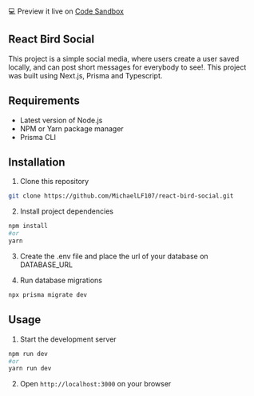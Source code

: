 💻 Preview it live on [Code Sandbox](https://codesandbox.io/p/github/MichaelLF107/react-bird-social/code-sandbox?selection=%5B%7B%22endColumn%22%3A29%2C%22endLineNumber%22%3A1%2C%22startColumn%22%3A29%2C%22startLineNumber%22%3A1%7D%5D&layout=%257B%2522activeFilepath%2522%253Anull%252C%2522openFiles%2522%253A%255B%255D%252C%2522sidebarPanel%2522%253A%2522EXPLORER%2522%252C%2522gitSidebarPanel%2522%253A%2522COMMIT%2522%252C%2522fullScreenDevtools%2522%253Afalse%252C%2522rootPanelGroup%2522%253A%257B%2522direction%2522%253A%2522vertical%2522%252C%2522type%2522%253A%2522PANEL_GROUP%2522%252C%2522id%2522%253A%2522DEVTOOLS_PANELS%2522%252C%2522panels%2522%253A%255B%257B%2522type%2522%253A%2522PANEL%2522%252C%2522panelType%2522%253A%2522TABS%2522%252C%2522id%2522%253A%2522clh2fyxd601iv3b6m39knf185%2522%257D%255D%252C%2522sizes%2522%253A%255B100%255D%257D%252C%2522tabbedPanels%2522%253A%257B%2522clh2fyxd601iv3b6m39knf185%2522%253A%257B%2522id%2522%253A%2522clh2fyxd601iv3b6m39knf185%2522%252C%2522tabs%2522%253A%255B%257B%2522id%2522%253A%2522clh2fyxd601iu3b6mhqfs4gy9%2522%252C%2522type%2522%253A%2522TASK_LOG%2522%252C%2522taskId%2522%253A%2522dev%2522%257D%252C%257B%2522type%2522%253A%2522TASK_PORT%2522%252C%2522taskId%2522%253A%2522dev%2522%252C%2522port%2522%253A44451%252C%2522id%2522%253A%2522clh2fz0nr01rg3b6m3kg8lgf2%2522%252C%2522path%2522%253A%2522%252F%2522%257D%255D%252C%2522activeTabId%2522%253A%2522clh2fz0nr01rg3b6m3kg8lgf2%2522%257D%257D%252C%2522showSidebar%2522%253Atrue%252C%2522showDevtools%2522%253Atrue%252C%2522sidebarPanelSize%2522%253A10%252C%2522editorPanelSize%2522%253A15.04574438591628%252C%2522devtoolsPanelSize%2522%253A73.17943586921406%257D)

## React Bird Social

This project is a simple social media, where users create a user saved locally, and can post short messages for everybody to see!. This project was built using Next.js, Prisma and Typescript.

## Requirements

- Latest version of Node.js
- NPM or Yarn package manager
- Prisma CLI

## Installation

1. Clone this repository
```bash
git clone https://github.com/MichaelLF107/react-bird-social.git
```

2. Install project dependencies
```bash
npm install
#or
yarn
````

3. Create the .env file and place the url of your database on DATABASE_URL

4. Run database migrations
```bash
npx prisma migrate dev
```

## Usage

1. Start the development server
```bash
npm run dev
#or
yarn run dev
```

2. Open `http://localhost:3000` on your browser
